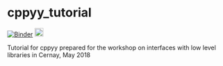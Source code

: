 # cppyy_tutorial
[![Binder](https://mybinder.org/badge.svg)](https://mybinder.org/v2/gh/bluehood/cppyy_tutorial/master?filepath=cppyy_tutorial.ipynb)
<a href="https://cern.ch/swanserver/cgi-bin/go?projurl=https://github.com/dpiparo/swanExamples.git"><img src="http://swanserver.web.cern.ch/swanserver/images/badge_swan_white_150.png" height="20" ></a>

Tutorial for cppyy prepared for the workshop on interfaces with low level libraries in Cernay, May 2018
